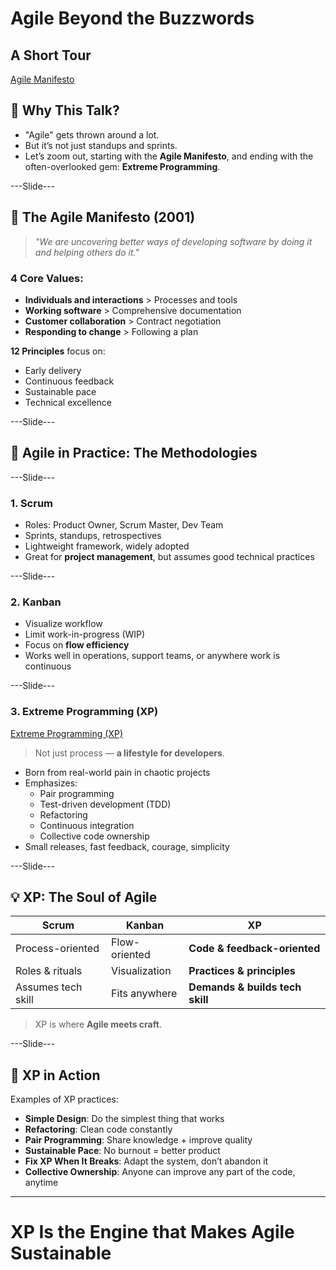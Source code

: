 # Agile Beyond the Buzzwords  
## A Short Tour 
[Agile Manifesto](https://agilemanifesto.org)


## 🧭 Why This Talk?

- "Agile" gets thrown around a lot.
- But it’s not just standups and sprints.
- Let’s zoom out, starting with the **Agile Manifesto**, and ending with the often-overlooked gem: **Extreme Programming**.

---Slide---

## 📜 The Agile Manifesto (2001)

> *"We are uncovering better ways of developing software by doing it and helping others do it."*

### 4 Core Values:
- **Individuals and interactions** > Processes and tools
- **Working software** > Comprehensive documentation
- **Customer collaboration** > Contract negotiation
- **Responding to change** > Following a plan

**12 Principles** focus on:
- Early delivery
- Continuous feedback
- Sustainable pace
- Technical excellence

---Slide---

## 🧰 Agile in Practice: The Methodologies

---Slide---

### 1. **Scrum**
- Roles: Product Owner, Scrum Master, Dev Team
- Sprints, standups, retrospectives
- Lightweight framework, widely adopted
- Great for **project management**, but assumes good technical practices

---Slide---

### 2. **Kanban**
- Visualize workflow
- Limit work-in-progress (WIP)
- Focus on **flow efficiency**
- Works well in operations, support teams, or anywhere work is continuous

---Slide---

### 3. **Extreme Programming (XP)**

[Extreme Programming (XP)](https://www.extremeprogramming.org)

> Not just process — **a lifestyle for developers**.

- Born from real-world pain in chaotic projects
- Emphasizes:
  - Pair programming
  - Test-driven development (TDD)
  - Refactoring
  - Continuous integration
  - Collective code ownership
- Small releases, fast feedback, courage, simplicity

---Slide---

## 💡 XP: The Soul of Agile

| Scrum | Kanban | XP |
|-------|--------|----|
| Process-oriented | Flow-oriented | **Code & feedback-oriented** |
| Roles & rituals | Visualization | **Practices & principles** |
| Assumes tech skill | Fits anywhere | **Demands & builds tech skill** |

> XP is where **Agile meets craft**.

---Slide---

## 🧪 XP in Action

Examples of XP practices:

- **Simple Design**: Do the simplest thing that works
- **Refactoring**: Clean code constantly
- **Pair Programming**: Share knowledge + improve quality
- **Sustainable Pace**: No burnout = better product
- **Fix XP When It Breaks**: Adapt the system, don’t abandon it
- **Collective Ownership**: Anyone can improve any part of the code, anytime
---

 # XP Is the Engine that Makes Agile Sustainable